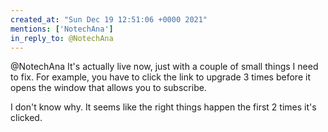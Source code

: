 ```yaml
---
created_at: "Sun Dec 19 12:51:06 +0000 2021"
mentions: ['NotechAna']
in_reply_to: @NotechAna
---
```


@NotechAna It's actually live now, just with a couple of small things I need to fix. For example, you have to click the link to upgrade 3 times before it opens the window that allows you to subscribe. 

I don't know why. It seems like the right things happen the first 2 times it's clicked.
